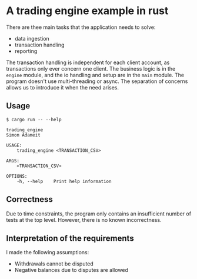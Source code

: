 
# A trading engine example in rust

There are thee main tasks that the application needs to solve:
- data ingestion
- transaction handling
- reporting

The transaction handling is independent for each client account,
as transactions only ever concern one client. The business logic
is in the `engine` module, and the io handling and setup are in the 
`main` module. The program doesn't use multi-threading or async.
The separation of concerns allows us to introduce it when the need arises.

## Usage

```
$ cargo run -- --help

trading_engine
Simon Adameit

USAGE:
    trading_engine <TRANSACTION_CSV>

ARGS:
    <TRANSACTION_CSV>

OPTIONS:
    -h, --help    Print help information
```

## Correctness

Due to time constraints, the program only contains an insufficient number
of tests at the top level. However, there is no known incorrectness.

## Interpretation of the requirements

I made the following assumptions:
- Withdrawals cannot be disputed
- Negative balances due to disputes are allowed
